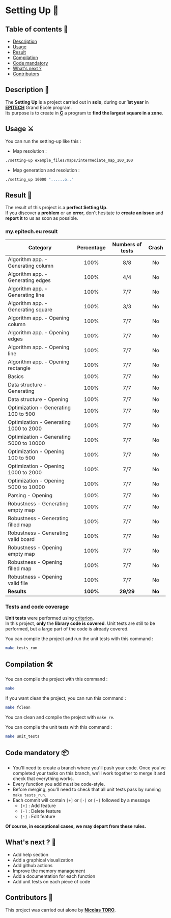 # Setting Up 📏

## Table of contents 📑
- [Description](https://github.com/toro-nicolas/setting-up/blob/main/README.md#description-)
- [Usage](https://github.com/toro-nicolas/setting-up/blob/main/README.md#usage-%EF%B8%8F)
- [Result](https://github.com/toro-nicolas/setting-up/blob/main/README.md#result-)
- [Compilation](https://github.com/toro-nicolas/setting-up/blob/main/README.md#compilation-%EF%B8%8F)
- [Code mandatory](https://github.com/toro-nicolas/setting-up/blob/main/README.md#code-mandatory-)
- [What's next ?](https://github.com/toro-nicolas/setting-up/blob/main/README.md#whats-next--)
- [Contributors](https://github.com/toro-nicolas/setting-up/blob/main/README.md#contributors-)


## Description 📝
The **Setting Up** is a project carried out in **solo**, during our **1st year** in [**EPITECH**](https://www.epitech.eu/) Grand Ecole program.  
Its purpose is to create in [**C**](https://en.wikipedia.org/wiki/C_(programming_language)) a program to **find the largest square in a zone**.


## Usage ⚔️
You can run the setting-up like this :
- Map resolution :
```sh
./setting-up exemple_files/maps/intermediate_map_100_100
```
- Map generation and resolution :
```sh
./setting_up 10000 "......o.."
```


## Result 🚩
The result of this project is a **perfect Setting Up**.  
If you discover a **problem** or an **error**, don't hesitate to **create an issue** and **report it** to us as soon as possible.


### my.epitech.eu result

| Category                                | Percentage | Numbers of tests |  Crash   |
|-----------------------------------------|:----------:|:----------------:|:--------:|
| Algorithm app. - Generating column      |    100%    |       8/8        |    No    |
| Algorithm app. - Generating edges       |    100%    |       4/4        |    No    |
| Algorithm app. - Generating line        |    100%    |       7/7        |    No    |
| Algorithm app. - Generating square      |    100%    |       3/3        |    No    |
| Algorithm app. - Opening column         |    100%    |       7/7        |    No    |
| Algorithm app. - Opening edges          |    100%    |       7/7        |    No    |
| Algorithm app. - Opening line           |    100%    |       7/7        |    No    |
| Algorithm app. - Opening rectangle      |    100%    |       7/7        |    No    |
| Basics                                  |    100%    |       7/7        |    No    |
| Data structure - Generating             |    100%    |       7/7        |    No    |
| Data structure - Opening                |    100%    |       7/7        |    No    |
| Optimization - Generating 100 to 500    |    100%    |       7/7        |    No    |
| Optimization - Generating 1000 to 2000  |    100%    |       7/7        |    No    |
| Optimization - Generating 5000 to 10000 |    100%    |       7/7        |    No    |
| Optimization - Opening 100 to 500       |    100%    |       7/7        |    No    |
| Optimization - Opening 1000 to 2000     |    100%    |       7/7        |    No    |
| Optimization - Opening 5000 to 10000    |    100%    |       7/7        |    No    |
| Parsing - Opening                       |    100%    |       7/7        |    No    |
| Robustness - Generating empty map       |    100%    |       7/7        |    No    |
| Robustness - Generating filled map      |    100%    |       7/7        |    No    |
| Robustness - Generating valid board     |    100%    |       7/7        |    No    |
| Robustness - Opening empty map          |    100%    |       7/7        |    No    |
| Robustness - Opening filled map         |    100%    |       7/7        |    No    |
| Robustness - Opening valid file         |    100%    |       7/7        |    No    |
| **Results**                             |  **100%**  |    **29/29**     |  **No**  |


### Tests and code coverage
**Unit tests** were performed using [criterion](https://criterion.readthedocs.io/en/master/intro.html).  
In this project, **only** the **library code is covered**.
Unit tests are still to be performed, but a large part of the code is already covered.

You can compile the project and run the unit tests with this command :
```sh
make tests_run
```


## Compilation 🛠️
You can compile the project with this command :
```sh
make
```

If you want clean the project, you can run this command :
```sh
make fclean
```

You can clean and compile the project with ```make re```.

You can compile the unit tests with this command :
```sh
make unit_tests
```


## Code mandatory 📦
- You'll need to create a branch where you'll push your code. Once you've completed your tasks on this branch, we'll work together to merge it and check that everything works.
- Every function you add must be code-style.
- Before merging, you'll need to check that all unit tests pass by running ```make tests_run```.
- Each commit will contain ```[+]``` or ```[-]``` or ```[~]``` followed by a message
    - ```[+]``` : Add feature
    - ```[-]``` : Delete feature
    - ```[~]``` : Edit feature

**Of course, in exceptional cases, we may depart from these rules.**


## What's next ? 🚀
- Add help section
- Add a graphical visualization
- Add github actions
- Improve the memory management
- Add a documentation for each function
- Add unit tests on each piece of code


## Contributors 👤
This project was carried out alone by [**Nicolas TORO**](https://github.com/toro-nicolas).
